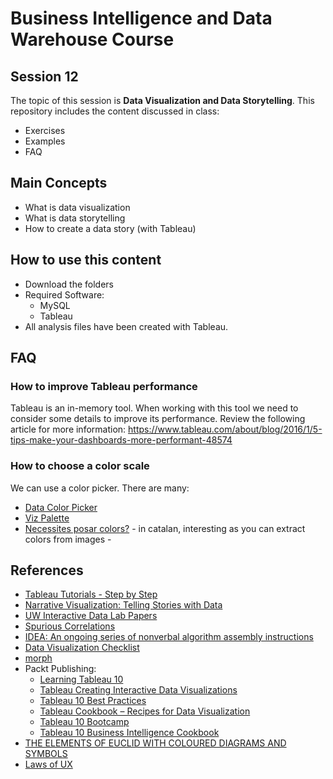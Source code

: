 # Business Intelligence and Data Warehouse Course

## Session 12

The topic of this session is **Data Visualization and Data Storytelling**. This repository includes the content discussed in class:

  - Exercises
  - Examples
  - FAQ

## Main Concepts

  - What is data visualization
  - What is data storytelling
  - How to create a data story (with Tableau)
  
## How to use this content

  - Download the folders
  - Required Software:
	  - MySQL
	  - Tableau
  - All analysis files have been created with Tableau.
  
## FAQ
 
### How to improve Tableau performance
 
Tableau is an in-memory tool. When working with this tool we need to consider some details to improve its performance. Review the following article for more information: https://www.tableau.com/about/blog/2016/1/5-tips-make-your-dashboards-more-performant-48574

### How to choose a color scale
 
We can use a color picker. There are many:

  - [Data Color Picker](https://learnui.design/tools/data-color-picker.html)
  - [Viz Palette](http://projects.susielu.com/viz-palette)
  - [Necessites posar colors?](https://www.lorem.cat/colors.html) - in catalan, interesting as you can extract colors from images -

## References

  - [Tableau Tutorials - Step by Step](https://www.tutorialgateway.org/tableau/)
  - [Narrative Visualization: Telling Stories with Data](http://vis.stanford.edu/papers/narrative)
  - [UW Interactive Data Lab Papers](http://idl.cs.washington.edu/papers/)
  - [Spurious Correlations](http://www.tylervigen.com/spurious-correlations)
  - [IDEA: An ongoing series of nonverbal algorithm assembly instructions](https://idea-instructions.com)
  - [Data Visualization Checklist](https://datavizchecklist.stephanieevergreen.com)
  - [morph](https://morph.graphics/)
  - Packt Publishing:
  	- [Learning Tableau 10](https://github.com/PacktPublishing/Learning-Tableau-10)
	- [Tableau Creating Interactive Data Visualizations](https://github.com/PacktPublishing/Tableau-Creating-Interactive-Data-Visualizations)
	- [Tableau 10 Best Practices](https://github.com/PacktPublishing/Tableau-10-Best-Practices)
	- [Tableau Cookbook – Recipes for Data Visualization](https://github.com/PacktPublishing/Tableau-Cookbook-Recipes-for-Data-Visualization)
	- [Tableau 10 Bootcamp](https://github.com/PacktPublishing/Tableau-10-Bootcamp)
	- [Tableau 10 Business Intelligence Cookbook](https://github.com/PacktPublishing/Tableau-10-Business-Intelligence-Cookbook)
  - [THE ELEMENTS OF EUCLID WITH COLOURED DIAGRAMS AND SYMBOLS](https://www.c82.net/euclid/)
  - [Laws of UX](https://lawsofux.com)
